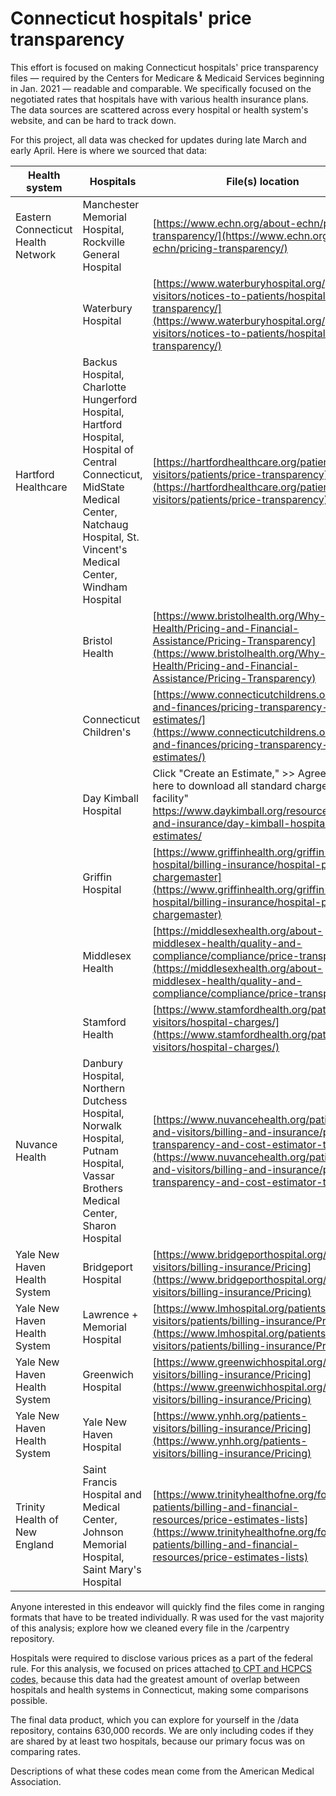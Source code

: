 # Connecticut hospitals' price transparency
This effort is focused on making Connecticut hospitals' price transparency files — required by the Centers for Medicare & Medicaid Services beginning in Jan. 2021 — readable and comparable. We specifically focused on the negotiated rates that hospitals have with various health insurance plans. The data sources are scattered across every hospital or health system's website, and can be hard to track down. 

For this project, all data was checked for updates during late March and early April. Here is where we sourced that data:

| Health system                      | Hospitals                                                                                                                                                                                      | File(s) location                                                                                                                                                                                                                               |
| ---------------------------------- | ---------------------------------------------------------------------------------------------------------------------------------------------------------------------------------------------- | ---------------------------------------------------------------------------------------------------------------------------------------------------------------------------------------------------------------------------------------------- |
| Eastern Connecticut Health Network | Manchester Memorial Hospital, Rockville General Hospital                                                                                                                                       | [https://www.echn.org/about-echn/pricing-transparency/](https://www.echn.org/about-echn/pricing-transparency/)                                                                                                                                 |
|                                    | Waterbury Hospital                                                                                                                                                                             | [https://www.waterburyhospital.org/patients-visitors/notices-to-patients/hospital-price-transparency/](https://www.waterburyhospital.org/patients-visitors/notices-to-patients/hospital-price-transparency/)                                   |
| Hartford Healthcare                | Backus Hospital, Charlotte Hungerford Hospital, Hartford Hospital, Hospital of Central Connecticut, MidState Medical Center, Natchaug Hospital, St. Vincent's Medical Center, Windham Hospital | [https://hartfordhealthcare.org/patients-visitors/patients/price-transparency](https://hartfordhealthcare.org/patients-visitors/patients/price-transparency)                                                                                   |
|                                    | Bristol Health                                                                                                                                                                                 | [https://www.bristolhealth.org/Why-Bristol-Health/Pricing-and-Financial-Assistance/Pricing-Transparency](https://www.bristolhealth.org/Why-Bristol-Health/Pricing-and-Financial-Assistance/Pricing-Transparency)                               |
|                                    | Connecticut Children's                                                                                                                                                                         | [https://www.connecticutchildrens.org/billing-and-finances/pricing-transparency-and-estimates/](https://www.connecticutchildrens.org/billing-and-finances/pricing-transparency-and-estimates/)                                                 |
|                                    | Day Kimball Hospital                                                                                                                                                                           | Click "Create an Estimate," >> Agree >> "Click here to download all standard charges for this facility" https://www.daykimball.org/resources/billing-and-insurance/day-kimball-hospital-estimates/                                             |
|                                    | Griffin Hospital                                                                                                                                                                               | [https://www.griffinhealth.org/griffin-hospital/billing-insurance/hospital-pricing-chargemaster](https://www.griffinhealth.org/griffin-hospital/billing-insurance/hospital-pricing-chargemaster)                                               |
|                                    | Middlesex Health                                                                                                                                                                               | [https://middlesexhealth.org/about-middlesex-health/quality-and-compliance/compliance/price-transparency](https://middlesexhealth.org/about-middlesex-health/quality-and-compliance/compliance/price-transparency)                             |
|                                    | Stamford Health                                                                                                                                                                                | [https://www.stamfordhealth.org/patients-visitors/hospital-charges/](https://www.stamfordhealth.org/patients-visitors/hospital-charges/)                                                                                                       |
| Nuvance Health                     | Danbury Hospital, Northern Dutchess Hospital, Norwalk Hospital, Putnam Hospital, Vassar Brothers Medical Center, Sharon Hospital                                                               | [https://www.nuvancehealth.org/patients-and-visitors/billing-and-insurance/price-transparency-and-cost-estimator-tools](https://www.nuvancehealth.org/patients-and-visitors/billing-and-insurance/price-transparency-and-cost-estimator-tools) |
| Yale New Haven Health System       | Bridgeport Hospital                                                                                                                                                                            | [https://www.bridgeporthospital.org/patients-visitors/billing-insurance/Pricing](https://www.bridgeporthospital.org/patients-visitors/billing-insurance/Pricing)                                                                               |
| Yale New Haven Health System       | Lawrence + Memorial Hospital                                                                                                                                                                   | [https://www.lmhospital.org/patients-visitors/patients/billing-insurance/Pricing](https://www.lmhospital.org/patients-visitors/patients/billing-insurance/Pricing)                                                                             |
| Yale New Haven Health System       | Greenwich Hospital                                                                                                                                                                             | [https://www.greenwichhospital.org/patients-visitors/billing-insurance/Pricing](https://www.greenwichhospital.org/patients-visitors/billing-insurance/Pricing)                                                                                 |
| Yale New Haven Health System       | Yale New Haven Hospital                                                                                                                                                                        | [https://www.ynhh.org/patients-visitors/billing-insurance/Pricing](https://www.ynhh.org/patients-visitors/billing-insurance/Pricing)                                                                                                           |
| Trinity Health of New England      | Saint Francis Hospital and Medical Center, Johnson Memorial Hospital, Saint Mary's Hospital                                                                                                    | [https://www.trinityhealthofne.org/for-patients/billing-and-financial-resources/price-estimates-lists](https://www.trinityhealthofne.org/for-patients/billing-and-financial-resources/price-estimates-lists)                                   |

Anyone interested in this endeavor will quickly find the files come in ranging formats that have to be treated individually. R was used for the vast majority of this analysis; explore how we cleaned every file in the /carpentry repository.

Hospitals were required to disclose various prices as a part of the federal rule. For this analysis, we focused on prices attached <a href="https://www.cms.gov/Medicare/Fraud-and-Abuse/PhysicianSelfReferral">to CPT and HCPCS codes,</a> because this data had the greatest amount of overlap between hospitals and health systems in Connecticut, making some comparisons possible.

The final data product, which you can explore for yourself in the /data repository, contains 630,000 records. We are only including codes if they are shared by at least two hospitals, because our primary focus was on comparing rates.

Descriptions of what these codes mean come from the American Medical Association. 
